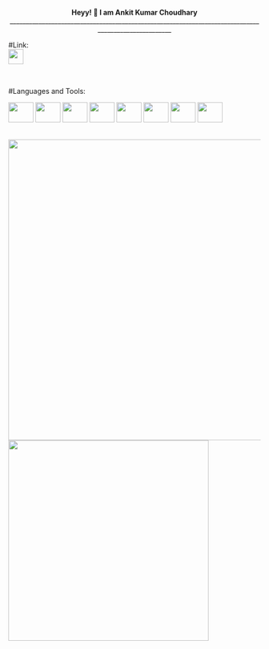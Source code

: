 <p align="center">
  <b>Heyy! 👋 I am Ankit Kumar Choudhary</b><br>
_____________________________________________________________________________________________________
<br>


<p align ="left">
#Link:
  <br>
  <a href="https://www.linkedin.com/in/ankit-choudhary-353099282/">
    <img src="https://github.com/user-attachments/assets/0ab127cf-2aa3-4e2a-ada9-f8da273592b3" data-canonical-src="(https://github.com/user-attachments/assets/0ab127cf-2aa3-4e2a-ada9-f8da273592b3)" width="30" height="30" />
  </a>
</p>
<br>

#Languages and Tools:<br>
<p margin="10px">
  <img src="https://github.com/user-attachments/assets/0ce6f69a-43ca-44d9-83ab-2e0848cef696" data-canonical-src="(https://github.com/user-attachments/assets/0ce6f69a-43ca-44d9-83ab-2e0848cef696)" width="50" height="40" />
  <img src="https://github.com/user-attachments/assets/130e00e4-f3e7-4618-a3e7-0974d05ec98e" data-canonical-src="(https://github.com/user-attachments/assets/130e00e4-f3e7-4618-a3e7-0974d05ec98e)" width="50" height="40" />
  <img src="https://github.com/user-attachments/assets/b9932edd-7982-4c4f-a0aa-b5d34d067c43" data-canonical-src="(https://github.com/user-attachments/assets/b9932edd-7982-4c4f-a0aa-b5d34d067c43)" width="50" height="40" />
  <img src="https://github.com/user-attachments/assets/4cb7095b-7f78-4ea6-b498-0338fb3cf426" data-canonical-src="(https://github.com/user-attachments/assets/4cb7095b-7f78-4ea6-b498-0338fb3cf426)" width="50" height="40" />
  <img src="https://github.com/user-attachments/assets/57af85fc-98b8-4e6d-a011-05fc1d98b011" data-canonical-src="(https://github.com/user-attachments/assets/57af85fc-98b8-4e6d-a011-05fc1d98b011)" width="50" height="40" />
  <img src="https://github.com/user-attachments/assets/00b646ac-1246-48b5-aba0-2badb9fb9fcf" data-canonical-src="(https://github.com/user-attachments/assets/00b646ac-1246-48b5-aba0-2badb9fb9fcf)" width="50" height="40" />
  <img src="https://github.com/user-attachments/assets/2af4db76-7984-4765-891a-fd348188f707" data-canonical-src="(https://github.com/user-attachments/assets/2af4db76-7984-4765-891a-fd348188f707)" width="50" height="40" />
  <img src="https://github.com/user-attachments/assets/f37cb680-0700-4d7f-9921-d4e7216f7a34" data-canonical-src="(https://github.com/user-attachments/assets/f37cb680-0700-4d7f-9921-d4e7216f7a34)" width="50" height="40" />
</p>
<br>




  <img src="https://github.com/user-attachments/assets/bb34aeac-1d4e-4abb-80c3-57f874a877f1" data-canonical-src="(https://github.com/user-attachments/assets/bb34aeac-1d4e-4abb-80c3-57f874a877f1)" width="600" />
  <img src="https://github.com/user-attachments/assets/db9508c7-3331-464b-8316-cb2434829cfa" data-canonical-src="(https://github.com/user-attachments/assets/db9508c7-3331-464b-8316-cb2434829cfa)" width="400" />


</p>





<!--
**AnkitChoudharyGH/AnkitChoudharyGH** is a ✨ _special_ ✨ repository because its `README.md` (this file) appears on your GitHub profile.

Here are some ideas to get you started:

- 🔭 I’m currently working on ...
- 🌱 I’m currently learning ...
- 👯 I’m looking to collaborate on ...
- 🤔 I’m looking for help with ...
- 💬 Ask me about ...
- 📫 How to reach me: ...
- 😄 Pronouns: ...
- ⚡ Fun fact: ...
-->
